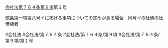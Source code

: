 [会社法第７６４条第９項](会社法＿＿＿＿第７６４条第９項)第１号

[前条](会社法＿＿＿＿第７６３条第１項)第一項第八号イに掲げる事項についての定めがある場合　同号イの社債の社債権者


#会社法
#会社法/第７６４条
#会社法/第７６４条/第９項
#会社法/第７６４条/第９項/第１号
